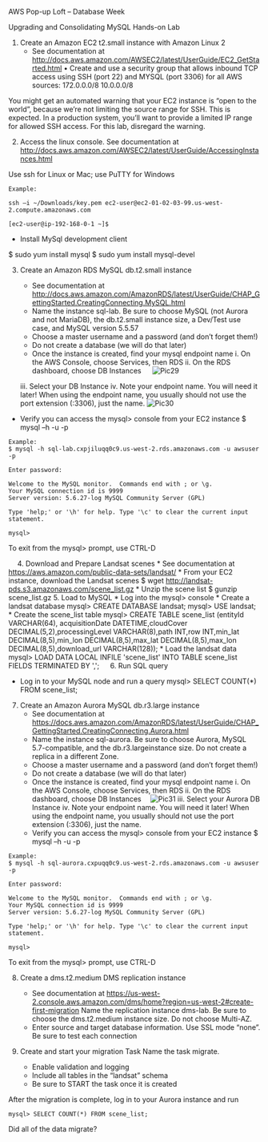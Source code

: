AWS Pop-up Loft – Database Week

Upgrading and Consolidating MySQL
Hands-on Lab

1.	Create an Amazon EC2 t2.small instance with Amazon Linux 2
    *	See documentation at
    http://docs.aws.amazon.com/AWSEC2/latest/UserGuide/EC2_GetStarted.html 
    •	Create and use a security group that allows inbound TCP access using SSH (port 22) and MYSQL (port 3306) for all AWS sources:
    172.0.0.0/8
    10.0.0.0/8


You might get an automated warning that your EC2 instance is “open to the world”, because we’re not limiting the source range for SSH. This is expected. In a production system, you’ll want to provide a limited IP range for allowed SSH access. For this lab, disregard the warning.

2.	Access the linux console. See documentation at
    http://docs.aws.amazon.com/AWSEC2/latest/UserGuide/AccessingInstances.html 
    
Use ssh for Linux or Mac; use PuTTY for Windows
```
Example: 

ssh –i ~/Downloads/key.pem ec2-user@ec2-01-02-03-99.us-west-2.compute.amazonaws.com

[ec2-user@ip-192-168-0-1 ~]$
```
   * Install MySql development client
    
   $ sudo yum install mysql
   $ sudo yum install mysql-devel


3.	Create an Amazon RDS MySQL db.t2.small instance
    *	See documentation at
    http://docs.aws.amazon.com/AmazonRDS/latest/UserGuide/CHAP_GettingStarted.CreatingConnecting.MySQL.html
    *	Name the instance sql-lab. Be sure to choose MySQL (not Aurora and not MariaDB), the db.t2.small instance size, a Dev/Test use         case, and MySQL version 5.5.57
    *	Choose a master username and a password (and don’t forget them!)
    *	Do not create a database (we will do that later) 
    *	Once the instance is created, find your mysql endpoint name
      i.	On the AWS Console, choose Services, then RDS
      ii.	On the RDS dashboard, choose DB Instances
      ![Pic29](https://github.com/wrbaldwin/db-week/blob/master/img/Picture29.png) 

      iii.	Select your DB Instance
      iv.	Note your endpoint name. You will need it later!
      When using the endpoint name, you usually should not use the port extension (:3306), just the name.
      ![Pic30](https://github.com/wrbaldwin/db-week/blob/master/img/Picture30.png)
      
*	Verify you can access the mysql> console from your EC2 instance
      $ mysql –h <mysql node name> -u <user name> -p

```
Example: 
$ mysql -h sql-lab.cxpjiluqq0c9.us-west-2.rds.amazonaws.com -u awsuser -p

Enter password: 

Welcome to the MySQL monitor.  Commands end with ; or \g.
Your MySQL connection id is 9999
Server version: 5.6.27-log MySQL Community Server (GPL)

Type 'help;' or '\h' for help. Type '\c' to clear the current input statement.

mysql> 
```
To exit from the mysql> prompt, use CTRL-D

 
4.	Download and Prepare Landsat scenes
    *	See documentation at
    https://aws.amazon.com/public-data-sets/landsat/
    *	From your EC2 instance, download the Landsat scenes
    $ wget http://landsat-pds.s3.amazonaws.com/scene_list.gz
    *	Unzip the scene list
    $ gunzip scene_list.gz
5.	Load to MySQL
    *	Log into the mysql> console
    *	Create a landsat database
    mysql> CREATE DATABASE landsat;
    mysql> USE landsat;
    *	Create the scene_list table
    mysql> CREATE TABLE scene_list (entityId VARCHAR(64), acquisitionDate DATETIME,cloudCover DECIMAL(5,2),processingLevel    VARCHAR(8),path INT,row INT,min_lat DECIMAL(8,5),min_lon DECIMAL(8,5),max_lat DECIMAL(8,5),max_lon DECIMAL(8,5),download_url VARCHAR(128));
    *	Load the landsat data
    mysql> LOAD DATA LOCAL INFILE 'scene_list' INTO TABLE scene_list FIELDS TERMINATED BY ',';
 
6.	Run SQL query
   *	Log in to your MySQL node and run a query
    mysql> SELECT COUNT(*) FROM scene_list;

7.	Create an Amazon Aurora MySQL db.r3.large instance
    *	See documentation at
    https://docs.aws.amazon.com/AmazonRDS/latest/UserGuide/CHAP_GettingStarted.CreatingConnecting.Aurora.html
    *	Name the instance sql-aurora. Be sure to choose Aurora, MySQL 5.7-compatible, and the db.r3.largeinstance size. Do not create a       replica in a different Zone.
    *	Choose a master username and a password (and don’t forget them!)
    *	Do not create a database (we will do that later) 
    *	Once the instance is created, find your mysql endpoint name
      i.	On the AWS Console, choose Services, then RDS
      ii.	On the RDS dashboard, choose DB Instances
 ![Pic31](https://github.com/wrbaldwin/db-week/blob/master/img/Picture31.png)
      iii.	Select your Aurora DB Instance
      iv.	Note your endpoint name. You will need it later!
          When using the endpoint name, you usually should not use the port extension (:3306), just the name.
    *	Verify you can access the mysql> console from your EC2 instance
      $ mysql –h <mysql node name> -u <user name> -p

```
Example: 
$ mysql -h sql-aurora.cxpuqq0c9.us-west-2.rds.amazonaws.com -u awsuser -p

Enter password: 

Welcome to the MySQL monitor.  Commands end with ; or \g.
Your MySQL connection id is 9999
Server version: 5.6.27-log MySQL Community Server (GPL)

Type 'help;' or '\h' for help. Type '\c' to clear the current input statement.

mysql> 
```
To exit from the mysql> prompt, use CTRL-D

8.	Create a dms.t2.medium DMS replication instance
    *	See documentation at
https://us-west-2.console.aws.amazon.com/dms/home?region=us-west-2#create-first-migration
Name the replication instance dms-lab. Be sure to choose the dms.t2.medium instance size. Do not choose Multi-AZ.
    *	Enter source and target database information. Use SSL mode “none”. Be sure to test each connection

9.	Create and start your migration Task
Name the task migrate.
    *	Enable validation and logging
    *	Include all tables in the “landsat” schema
    *	Be sure to START the task once it is created

After the migration is complete, log in to your Aurora instance and run 

```
mysql> SELECT COUNT(*) FROM scene_list;
```

Did all of the data migrate?
